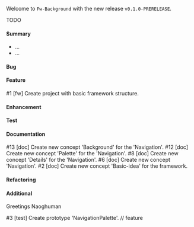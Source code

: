 Welcome to `Fw-Background` with the new release `v0.1.0-PRERELEASE`.

TODO



#### Summary
* ...
* ...



#### Bug



#### Feature
#1 [fw] Create project with basic framework structure.



#### Enhancement



#### Test



#### Documentation
#13 [doc] Create new concept 'Background' for the 'Navigation'.
#12 [doc] Create new concept 'Palette' for the 'Navigation'.
#8 [doc] Create new concept 'Details' for the 'Navigation'.
#6 [doc] Create new concept 'Navigation'.
#2 [doc] Create new concept 'Basic-idea' for the framework.



#### Refactoring



#### Additional



Greetings
Naoghuman



[//]: # (Images)



[//]: # (Links)
[JavaFX]:http://docs.oracle.com/javase/8/javase-clienttechnologies.htm
[Maven]:http://maven.apache.org/



[//]: # (Issues which will be integrated in this release)
#3 [test] Create prototype 'NavigationPalette'. // feature
